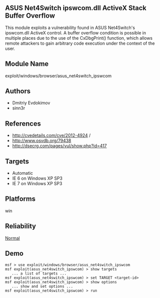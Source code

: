 ## ASUS Net4Switch ipswcom.dll ActiveX Stack Buffer Overflow

This module exploits a vulnerability found in ASUS 
Net4Switch's ipswcom.dll ActiveX control. A buffer overflow 
condition is possible in multiple places due to the use of 
the CxDbgPrint() function, which allows remote attackers to 
gain arbitrary code execution under the context of the user.


## Module Name
exploit/windows/browser/asus_net4switch_ipswcom

## Authors
* Dmitriy Evdokimov
* sinn3r


## References
* http://cvedetails.com/cve/2012-4924 /
* http://www.osvdb.org/79438
* http://dsecrg.com/pages/vul/show.php?id=417



## Targets
* Automatic
* IE 6 on Windows XP SP3
* IE 7 on Windows XP SP3


## Platforms
win

## Reliability
[Normal](https://github.com/rapid7/metasploit-framework/wiki/Exploit-Ranking)

## Demo

```
msf > use exploit/windows/browser/asus_net4switch_ipswcom
msf exploit(asus_net4switch_ipswcom) > show targets
   ... a list of targets ...
msf exploit(asus_net4switch_ipswcom) > set TARGET <target-id>
msf exploit(asus_net4switch_ipswcom) > show options
   ... show and set options ...
msf exploit(asus_net4switch_ipswcom) > run
```
    
    